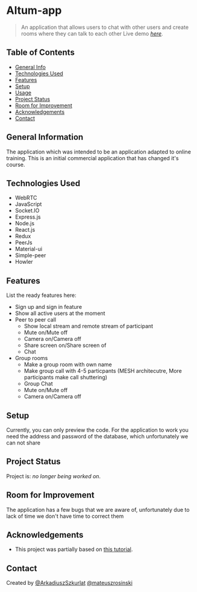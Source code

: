 # Altum-app
> An application that allows users to chat with other users and create rooms where they can talk to each other
> Live demo [_here_](https://edu-self.herokuapp.com/).

## Table of Contents
* [General Info](#general-information)
* [Technologies Used](#technologies-used)
* [Features](#features)
* [Setup](#setup)
* [Usage](#usage)
* [Project Status](#project-status)
* [Room for Improvement](#room-for-improvement)
* [Acknowledgements](#acknowledgements)
* [Contact](#contact)


## General Information
The application which was intended to be an application adapted to online training. This is an initial commercial application that has changed it's course. 


## Technologies Used
- WebRTC
- JavaScript
- Socket.IO
- Express.js
- Node.js
- React.js
- Redux
- PeerJs
- Material-ui
- Simple-peer
- Howler


## Features
List the ready features here:
- Sign up and sign in feature
- Show all active users at the moment
- Peer to peer call
    - Show local stream and remote stream of participant
    - Mute on/Mute off
    - Camera on/Camera off
    - Share screen on/Share screen of
    - Chat
- Group rooms
    - Make a group room with own name
    - Make group call with 4-5 particpants (MESH architecutre, More participants make call shuttering)
    - Group Chat
    - Mute on/Mute off
    - Camera on/Camera off

## Setup
Currently, you can only preview the code. For the application to work you need the address and password of the database, which unfortunately we can not share

## Project Status
Project is: _no longer being worked on_.

## Room for Improvement
The application has a few bugs that we are aware of, unfortunately due to lack of time we don't have time to correct them

## Acknowledgements
- This project was partially based on [this tutorial](https://www.udemy.com/course/webrtc-2021-praktyczny-kurs-zbuduj-wasna-aplikacje-z-react/learn/lecture/25703582#overview).


## Contact
Created by 
[@ArkadiuszSzkurlat](https://github.com/ArkadiuszSzkurlat)
[@mateuszrosinski](https://github.com/mateuszrosinski)
